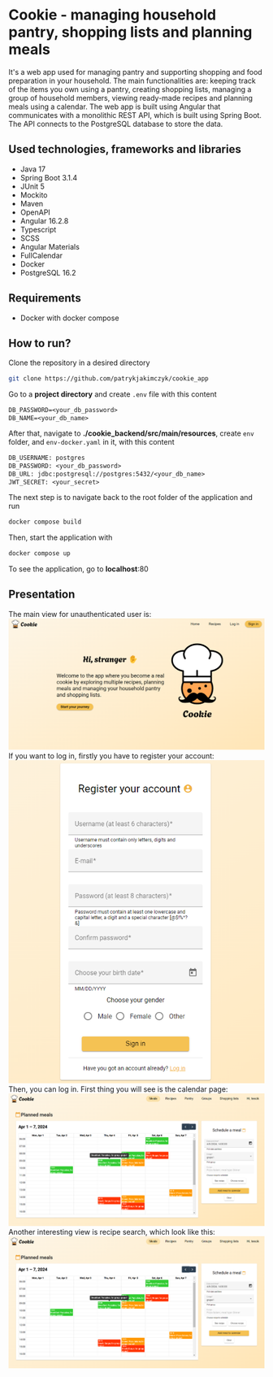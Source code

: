 # Cookie - managing household pantry, shopping lists and planning meals

It's a web app used for managing pantry and supporting shopping and food preparation in your household. The main functionalities are: keeping track of the items you own using a pantry, creating shopping lists, managing a group of household members, viewing ready-made recipes and planning meals using a calendar. The web app is built using Angular that communicates with a monolithic REST API, which is built using Spring Boot. The API connects to the PostgreSQL database to store the data.

## Used technologies, frameworks and libraries

- Java 17
- Spring Boot 3.1.4
- JUnit 5
- Mockito
- Maven
- OpenAPI
- Angular 16.2.8
- Typescript
- SCSS
- Angular Materials
- FullCalendar
- Docker
- PostgreSQL 16.2

## Requirements

- Docker with docker compose

## How to run?

Clone the repository in a desired directory

```bash
git clone https://github.com/patrykjakimczyk/cookie_app
```

Go to a **project directory** and create `.env` file with this content

```
DB_PASSWORD=<your_db_password>
DB_NAME=<your_db_name>
```

After that, navigate to **./cookie_backend/src/main/resources**, create `env` folder, and `env-docker.yaml` in it, with this content

```
DB_USERNAME: postgres
DB_PASSWORD: <your_db_password>
DB_URL: jdbc:postgresql://postgres:5432/<your_db_name>
JWT_SECRET: <your_secret>
```

The next step is to navigate back to the root folder of the application and run

```bash
docker compose build
```

Then, start the application with

```bash
docker compose up
```

To see the application, go to **localhost**:80

## Presentation

The main view for unauthenticated user is:
![landing_page](https://github.com/patrykjakimczyk/cookie_app/blob/master/images/landing_page.png?raw=true)
If you want to log in, firstly you have to register your account:
![register](https://github.com/patrykjakimczyk/cookie_app/blob/master/images/registration.png?raw=true)
Then, you can log in. First thing you will see is the calendar page:
![register](https://github.com/patrykjakimczyk/cookie_app/blob/master/images/calendar.png?raw=true)
Another interesting view is recipe search, which look like this:
![register](https://github.com/patrykjakimczyk/cookie_app/blob/master/images/calendar.png?raw=true)
